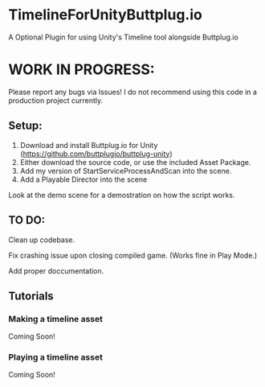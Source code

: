 # TimelineForUnityButtplug.io
A Optional Plugin for using Unity's Timeline tool alongside Buttplug.io

# WORK IN PROGRESS: 
Please report any bugs via Issues! I do not recommend using this code in a production project currently.

## Setup:
1. Download and install Buttplug.io for Unity (https://github.com/buttplugio/buttplug-unity)
2. Either download the source code, or use the included Asset Package.
3. Add my version of StartServiceProcessAndScan into the scene.
4. Add a Playable Director into the scene

Look at the demo scene for a demostration on how the script works.

## TO DO:

Clean up codebase.

Fix crashing issue upon closing compiled game. (Works fine in Play Mode.)

Add proper doccumentation.

## Tutorials
### Making a timeline asset
Coming Soon!
### Playing a timeline asset
Coming Soon!
